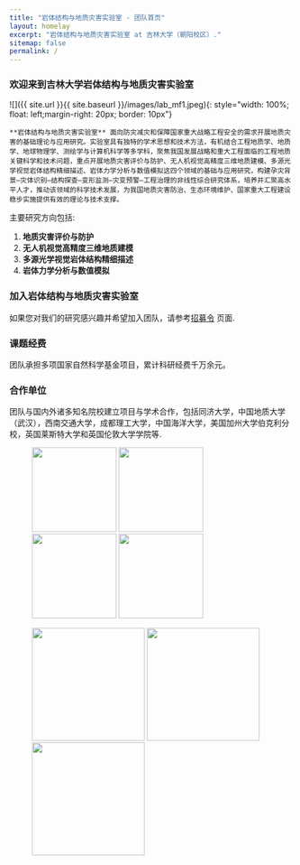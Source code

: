 ```yaml
---
title: "岩体结构与地质灾害实验室 - 团队首页"
layout: homelay
excerpt: "岩体结构与地质灾害实验室 at 吉林大学（朝阳校区）."
sitemap: false
permalink: /
---
```


### 欢迎来到吉林大学岩体结构与地质灾害实验室

![]({{ site.url }}{{ site.baseurl }}/images/lab_mf1.jpeg){: style="width: 100%; float: left;margin-right: 20px; border: 10px"}


    **岩体结构与地质灾害实验室** 面向防灾减灾和保障国家重大战略工程安全的需求开展地质灾害的基础理论与应用研究。实验室具有独特的学术思想和技术方法，有机结合工程地质学、地质学、地球物理学、测绘学与计算机科学等多学科，聚焦我国发展战略和重大工程面临的工程地质关键科学和技术问题，重点开展地质灾害评价与防护、无人机视觉高精度三维地质建模、多源光学视觉岩体结构精细描述、岩体力学分析与数值模拟这四个领域的基础与应用研究，构建孕灾背景—灾体识别—结构探查—变形监测—灾变预警—工程治理的非线性综合研究体系，培养并汇聚高水平人才，推动该领域的科学技术发展，为我国地质灾害防治、生态环境维护、国家重大工程建设稳步实施提供有效的理论与技术支撑。

主要研究方向包括:

1.	**地质灾害评价与防护**
2.	**无人机视觉高精度三维地质建模**
3.	**多源光学视觉岩体结构精细描述**
4.	**岩体力学分析与数值模拟**

<!--
### Technologies and methods
The Sanders Lab is primarily a bioinformatic group that uses a wide range of genomic, bioinformatic, and statistical methods including: whole-exome sequencing, whole-genome sequencing, de novo mutation detection, RNA-Seq, and ChIP-Seq.

### Collaborators
We work with closely with numerous collaborators, including the [State Lab](https://www.mstatelab.com/) and [Bender Lab](https://benderlab.ucsf.edu/lab-members) at UCSF, the [Devlin Lab](https://www.psychiatry.pitt.edu/about-us/our-people/faculty/bernie-j-devlin-phd) at UPMC, the [Roeder Lab](http://www.stat.cmu.edu/~roeder/) at Carnegie Mellon, the [Sestan Lab](http://medicine.yale.edu/lab/sestan/index.aspx), and the [Talkowski lab](http://talkowski.mgh.harvard.edu/) at Harvard.
-->
### 加入岩体结构与地质灾害实验室
如果您对我们的研究感兴趣并希望加入团队，请参考[招募令](recruitment) 页面.

### 课题经费
团队承担多项国家自然科学基金项目，累计科研经费千万余元。

### 合作单位
团队与国内外诸多知名院校建立项目与学术合作，包括同济大学，中国地质大学（武汉），西南交通大学，成都理工大学，中国海洋大学，美国加州大学伯克利分校，英国莱斯特大学和英国伦敦大学学院等.


<figure class="third">
<img src="{{ site.url }}{{ site.baseurl }}/images/1.png" style="width: 150px">	<img src="{{ site.url }}{{ site.baseurl }}/images/2.png" style="width: 150px"> <img src="{{ site.url }}{{ site.baseurl }}/images/3.png" style="width: 150px"> <img src="{{ site.url }}{{ site.baseurl }}/images/4.png" style="width: 150px">

<img src="{{ site.url }}{{ site.baseurl }}/images/5.webp" style="width: 200px"> <img src="{{ site.url }}{{ site.baseurl }}/images/6.jpg" style="width: 200px"> <img src="{{ site.url }}{{ site.baseurl }}/images/7.png" style="width: 200px">
</figure>




